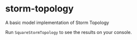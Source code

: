 # storm-topology
A basic model implementation of Storm Topology

Run `SquareStormTopology` to see the results on your console.
